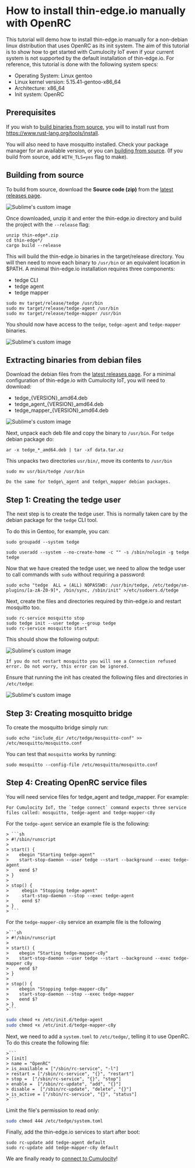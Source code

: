 # How to install thin-edge.io manually with OpenRC

This tutorial will demo how to install thin-edge.io manually for a non-debian linux distribution that uses OpenRC as its init system.
The aim of this tutorial is to show how to get started with Cumulocity IoT even if your current system is not supported by the default installation of thin-edge.io.
For reference, this tutorial is done with the following system specs:

- Operating System: Linux gentoo
- Linux kernel version: 5.15.41-gentoo-x86\_64
- Architecture: x86\_64
- Init system: OpenRC

## Prerequisites

If you wish to [build binaries from source](#building-from-source), you will to install rust from https://www.rust-lang.org/tools/install.

You will also need to have mosquitto installed. Check your package manager for an available version, or you can [building from source](https://github.com/eclipse/mosquitto). (If you build from source, add `WITH_TLS=yes` flag to make).


## Building from source

To build from source, download the **Source code (zip)** from the [latest releases page](https://github.com/thin-edge/thin-edge.io/releases/latest).

![Sublime's custom image](../../howto-guides/images/manual_installation-download_source_code.png)

Once downloaded, unzip it and enter the thin-edge.io directory and build the project with the `--release` flag:


```shell
unzip thin-edge*.zip
cd thin-edge*/
cargo build --release
```

This will build the thin-edge.io binaries in the target/release directory. You will then need to move each binary to `/usr/bin` or an equivalent location in $PATH.
A minimal thin-edge.io installation requires three components:

- tedge CLI
- tedge agent
- tedge mapper

```shell
sudo mv target/release/tedge /usr/bin
sudo mv target/release/tedge-agent /usr/bin
sudo mv target/release/tedge-mapper /usr/bin
```

You should now have access to the `tedge`, `tedge-agent` and `tedge-mapper` binaries.

![Sublime's custom image](../../howto-guides/images/manual_installation-tedge_binary_dry_run.png)


## Extracting binaries from debian files

Download the debian files from the [latest releases page](https://github.com/thin-edge/thin-edge.io/releases/latest).
For a minimal configuration of thin-edge.io with Cumulocity IoT, you will need to download:

- tedge\_{VERSION}\_amd64.deb
- tedge\_agent\_{VERSION}\_amd64.deb
- tedge\_mapper\_{VERSION}\_amd64.deb

![Sublime's custom image](../../howto-guides/images/manual_installation-minimum_deb_packages.png)

Next, unpack each deb file and copy the binary to `/usr/bin`.
For `tedge` debian package do:

```shell
ar -x tedge_*_amd64.deb | tar -xf data.tar.xz
```

This unpacks two directories `usr/bin/`, move its contents to `/usr/bin`

```shell
sudo mv usr/bin/tedge /usr/bin
```

```admonish note
Do the same for tedge\_agent and tedge\_mapper debian packages.
```

## Step 1: Creating the tedge user

The next step is to create the tedge user. This is normally taken care by the debian package for the `tedge` CLI tool.

To do this in Gentoo, for example, you can:

```shell
sudo groupadd --system tedge

sudo useradd --system --no-create-home -c "" -s /sbin/nologin -g tedge tedge
```

Now that we have created the tedge user, we need to allow the tedge user to call commands with `sudo` without requiring a password:

```shell
sudo echo "tedge  ALL = (ALL) NOPASSWD: /usr/bin/tedge, /etc/tedge/sm-plugins/[a-zA-Z0-9]*, /bin/sync, /sbin/init" >/etc/sudoers.d/tedge
```

Next, create the files and directories required by thin-edge.io and restart mosquitto too.

```shell
sudo rc-service mosquitto stop
sudo tedge init --user tedge --group tedge
sudo rc-service mosquitto start
```

This should show the following output:

![Sublime's custom image](../../howto-guides/images/manual_installation-binaries_init.png)

```admonish note
If you do not restart mosquitto you will see a Connection refused error. Do not worry, this error can be ignored.
```

Ensure that running the init has created the following files and directories in `/etc/tedge`:

![Sublime's custom image](../../howto-guides/images/manual_installation-tedge_directories.png)

## Step 3: Creating mosquitto bridge

To create the mosquitto bridge simply run:

```shell
sudo echo "include_dir /etc/tedge/mosquitto-conf" >> /etc/mosquitto/mosquitto.conf
```
You can test that `mosquitto` works by running: 

```shell
sudo mosquitto --config-file /etc/mosquitto/mosquitto.conf
```

## Step 4: Creating OpenRC service files

You will need service files for tedge\_agent and tedge\_mapper. For example:

```admonish note
For Cumulocity IoT, the `tedge connect` command expects three service files called: mosquitto, tedge-agent and tedge-mapper-c8y
```

For the `tedge-agent` service an example file is the following:

```admonish example title="/etc/init.d/tedge-agent"
> ```sh
> #!/sbin/runscript
> 
> start() {
>    ebegin "Starting tedge-agent"
>    start-stop-daemon --user tedge --start --background --exec tedge-agent
>    eend $?
> }
>
> stop() {
>     ebegin "Stopping tedge-agent"
>     start-stop-daemon --stop --exec tedge-agent
>     eend $?
> }
> ```
```

For the `tedge-mapper-c8y` service an example file is the following


```admonish example title="/etc/init.d/tedge-mapper-c8y"
>```sh
> #!/sbin/runscript
>
> start() {
>    ebegin "Starting tedge-mapper-c8y"
>    start-stop-daemon --user tedge --start --background --exec tedge-mapper c8y
>    eend $?
> }
>
> stop() {
>    ebegin "Stopping tedge-mapper-c8y"
>    start-stop-daemon --stop --exec tedge-mapper
>    eend $?
> }
>```
```

```sh
sudo chmod +x /etc/init.d/tedge-agent
sudo chmod +x /etc/init.d/tedge-mapper-c8y
```

Next, we need to add a `system.toml` to `/etc/tedge/`, telling it to use OpenRC. To do this create the following file:


```admonish example title="/etc/tedge/system.toml"
>```
> [init]
> name = "OpenRC"
> is_available = ["/sbin/rc-service", "-l"]
> restart = ["/sbin/rc-service", "{}", "restart"]
> stop =  ["/sbin/rc-service", "{}", "stop"]
> enable =  ["/sbin/rc-update", "add", "{}"]
> disable =  ["/sbin/rc-update", "delete", "{}"]
> is_active = ["/sbin/rc-service", "{}", "status"]
>```
```

Limit the file's permission to read only:

```sh
sudo chmod 444 /etc/tedge/system.toml
```

Finally, add the thin-edge.io services to start after boot: 

```
sudo rc-update add tedge-agent default
sudo rc-update add tedge-mapper-c8y default
```

We are finally ready to [connect to Cumulocity](../../tutorials/connect-c8y.md)!

